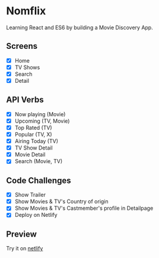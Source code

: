 # Nomflix

Learning React and ES6 by building a Movie Discovery App.

## Screens

- [x] Home
- [x] TV Shows
- [x] Search
- [x] Detail

## API Verbs

- [x] Now playing (Movie)
- [x] Upcoming (TV, Movie)
- [x] Top Rated (TV)
- [x] Popular (TV, X)
- [x] Airing Today (TV)
- [x] TV Show Detail
- [x] Movie Detail
- [x] Search (Movie, TV)

## Code Challenges

- [x] Show Trailer
- [x] Show Movies & TV's Country of origin
- [x] Show Movies & TV's Castmember's profile in Detailpage
- [x] Deploy on Netlify

## Preview

Try it on [netlify](https://confident-minsky-12a7bb.netlify.app/)
